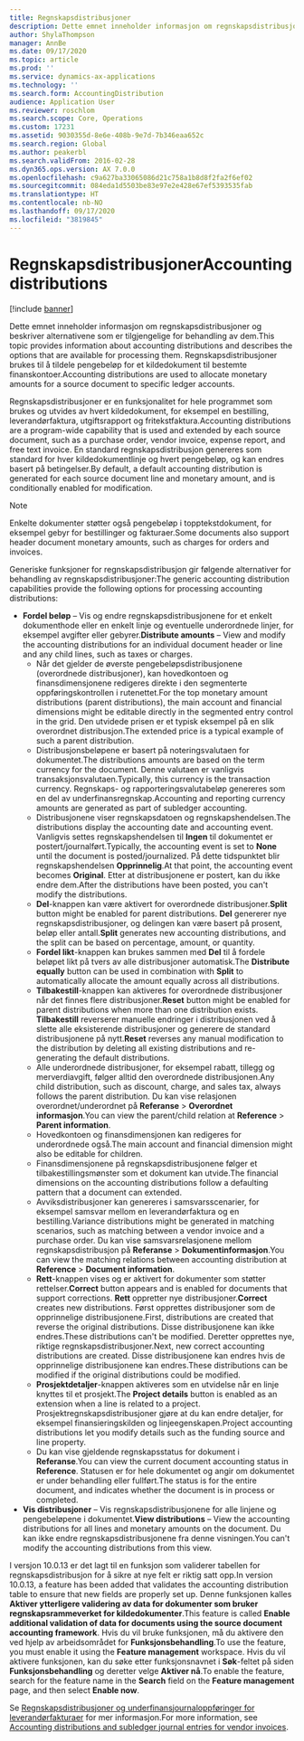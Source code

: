 ```yaml
---
title: Regnskapsdistribusjoner
description: Dette emnet inneholder informasjon om regnskapsdistribusjoner og beskriver alternativene som er tilgjengelige for behandling av dem.
author: ShylaThompson
manager: AnnBe
ms.date: 09/17/2020
ms.topic: article
ms.prod: ''
ms.service: dynamics-ax-applications
ms.technology: ''
ms.search.form: AccountingDistribution
audience: Application User
ms.reviewer: roschlom
ms.search.scope: Core, Operations
ms.custom: 17231
ms.assetid: 9030355d-8e6e-408b-9e7d-7b346eaa652c
ms.search.region: Global
ms.author: peakerbl
ms.search.validFrom: 2016-02-28
ms.dyn365.ops.version: AX 7.0.0
ms.openlocfilehash: c9a627ba33065086d21c758a1b8d8f2fa2f6ef02
ms.sourcegitcommit: 084eda1d5503be83e97e2e428e67ef5393535fab
ms.translationtype: HT
ms.contentlocale: nb-NO
ms.lasthandoff: 09/17/2020
ms.locfileid: "3819845"
---
```

# <a name="accounting-distributions"></a><span data-ttu-id="69873-103">Regnskapsdistribusjoner</span><span class="sxs-lookup"><span data-stu-id="69873-103">Accounting distributions</span></span>

[!include [banner](../includes/banner.md)]

<span data-ttu-id="69873-104">Dette emnet inneholder informasjon om regnskapsdistribusjoner og beskriver alternativene som er tilgjengelige for behandling av dem.</span><span class="sxs-lookup"><span data-stu-id="69873-104">This topic provides information about accounting distributions and describes the options that are available for processing them.</span></span> <span data-ttu-id="69873-105">Regnskapsdistribusjoner brukes til å tildele pengebeløp for et kildedokument til bestemte finanskontoer.</span><span class="sxs-lookup"><span data-stu-id="69873-105">Accounting distributions are used to allocate monetary amounts for a source document to specific ledger accounts.</span></span> 

<span data-ttu-id="69873-106">Regnskapsdistribusjoner er en funksjonalitet for hele programmet som brukes og utvides av hvert kildedokument, for eksempel en bestilling, leverandørfaktura, utgiftsrapport og fritekstfaktura.</span><span class="sxs-lookup"><span data-stu-id="69873-106">Accounting distributions are a program-wide capability that is used and extended by each source document, such as a purchase order, vendor invoice, expense report, and free text invoice.</span></span> <span data-ttu-id="69873-107">En standard regnskapsdistribusjon genereres som standard for hver kildedokumentlinje og hvert pengebeløp, og kan endres basert på betingelser.</span><span class="sxs-lookup"><span data-stu-id="69873-107">By default, a default accounting distribution is generated for each source document line and monetary amount, and is conditionally enabled for modification.</span></span> 

> [!NOTE] 
> <span data-ttu-id="69873-108">Enkelte dokumenter støtter også pengebeløp i topptekstdokument, for eksempel gebyr for bestillinger og fakturaer.</span><span class="sxs-lookup"><span data-stu-id="69873-108">Some documents also support header document monetary amounts, such as charges for orders and invoices.</span></span> 

<span data-ttu-id="69873-109">Generiske funksjoner for regnskapsdistribusjon gir følgende alternativer for behandling av regnskapsdistribusjoner:</span><span class="sxs-lookup"><span data-stu-id="69873-109">The generic accounting distribution capabilities provide the following options for processing accounting distributions:</span></span>

-   <span data-ttu-id="69873-110">**Fordel beløp** – Vis og endre regnskapsdistribusjonene for et enkelt dokumenthode eller en enkelt linje og eventuelle underordnede linjer, for eksempel avgifter eller gebyrer.</span><span class="sxs-lookup"><span data-stu-id="69873-110">**Distribute amounts** – View and modify the accounting distributions for an individual document header or line and any child lines, such as taxes or charges.</span></span>
    -   <span data-ttu-id="69873-111">Når det gjelder de øverste pengebeløpsdistribusjonene (overordnede distribusjoner), kan hovedkontoen og finansdimensjonene redigeres direkte i den segmenterte oppføringskontrollen i rutenettet.</span><span class="sxs-lookup"><span data-stu-id="69873-111">For the top monetary amount distributions (parent distributions), the main account and financial dimensions might be editable directly in the segmented entry control in the grid.</span></span> <span data-ttu-id="69873-112">Den utvidede prisen er et typisk eksempel på en slik overordnet distribusjon.</span><span class="sxs-lookup"><span data-stu-id="69873-112">The extended price is a typical example of such a parent distribution.</span></span>
    -   <span data-ttu-id="69873-113">Distribusjonsbeløpene er basert på noteringsvalutaen for dokumentet.</span><span class="sxs-lookup"><span data-stu-id="69873-113">The distributions amounts are based on the term currency for the document.</span></span> <span data-ttu-id="69873-114">Denne valutaen er vanligvis transaksjonsvalutaen.</span><span class="sxs-lookup"><span data-stu-id="69873-114">Typically, this currency is the transaction currency.</span></span> <span data-ttu-id="69873-115">Regnskaps- og rapporteringsvalutabeløp genereres som en del av underfinansregnskap.</span><span class="sxs-lookup"><span data-stu-id="69873-115">Accounting and reporting currency amounts are generated as part of subledger accounting.</span></span>
    -   <span data-ttu-id="69873-116">Distribusjonene viser regnskapsdatoen og regnskapshendelsen.</span><span class="sxs-lookup"><span data-stu-id="69873-116">The distributions display the accounting date and accounting event.</span></span> <span data-ttu-id="69873-117">Vanligvis settes regnskapshendelsen til **Ingen** til dokumentet er postert/journalført.</span><span class="sxs-lookup"><span data-stu-id="69873-117">Typically, the accounting event is set to **None** until the document is posted/journalized.</span></span> <span data-ttu-id="69873-118">På dette tidspunktet blir regnskapshendelsen **Opprinnelig**.</span><span class="sxs-lookup"><span data-stu-id="69873-118">At that point, the accounting event becomes **Original**.</span></span> <span data-ttu-id="69873-119">Etter at distribusjonene er postert, kan du ikke endre dem.</span><span class="sxs-lookup"><span data-stu-id="69873-119">After the distributions have been posted, you can't modify the distributions.</span></span>
    -   <span data-ttu-id="69873-120">**Del**-knappen kan være aktivert for overordnede distribusjoner.</span><span class="sxs-lookup"><span data-stu-id="69873-120">**Split** button might be enabled for parent distributions.</span></span> <span data-ttu-id="69873-121">**Del** genererer nye regnskapsdistribusjoner, og delingen kan være basert på prosent, beløp eller antall.</span><span class="sxs-lookup"><span data-stu-id="69873-121">**Split** generates new accounting distributions, and the split can be based on percentage, amount, or quantity.</span></span>
    -   <span data-ttu-id="69873-122">**Fordel likt**-knappen kan brukes sammen med **Del** til å fordele beløpet likt på tvers av alle distribusjoner automatisk.</span><span class="sxs-lookup"><span data-stu-id="69873-122">The **Distribute equally** button can be used in combination with **Split** to automatically allocate the amount equally across all distributions.</span></span>
    -   <span data-ttu-id="69873-123">**Tilbakestill**-knappen kan aktiveres for overordnede distribusjoner når det finnes flere distribusjoner.</span><span class="sxs-lookup"><span data-stu-id="69873-123">**Reset** button might be enabled for parent distributions when more than one distribution exists.</span></span> <span data-ttu-id="69873-124">**Tilbakestill** reverserer manuelle endringer i distribusjonen ved å slette alle eksisterende distribusjoner og generere de standard distribusjonene på nytt.</span><span class="sxs-lookup"><span data-stu-id="69873-124">**Reset** reverses any manual modification to the distribution by deleting all existing distributions and re-generating the default distributions.</span></span>
    -   <span data-ttu-id="69873-125">Alle underordnede distribusjoner, for eksempel rabatt, tillegg og merverdiavgift, følger alltid den overordnede distribusjonen.</span><span class="sxs-lookup"><span data-stu-id="69873-125">Any child distribution, such as discount, charge, and sales tax, always follows the parent distribution.</span></span> <span data-ttu-id="69873-126">Du kan vise relasjonen overordnet/underordnet på **Referanse** &gt; **Overordnet informasjon**.</span><span class="sxs-lookup"><span data-stu-id="69873-126">You can view the parent/child relation at **Reference** &gt; **Parent information**.</span></span>
    -   <span data-ttu-id="69873-127">Hovedkontoen og finansdimensjonen kan redigeres for underordnede også.</span><span class="sxs-lookup"><span data-stu-id="69873-127">The main account and financial dimension might also be editable for children.</span></span>
    -   <span data-ttu-id="69873-128">Finansdimensjonene på regnskapsdistribusjonene følger et tilbakestillingsmønster som et dokument kan utvide.</span><span class="sxs-lookup"><span data-stu-id="69873-128">The financial dimensions on the accounting distributions follow a defaulting pattern that a document can extended.</span></span>
    -   <span data-ttu-id="69873-129">Avviksdistribusjoner kan genereres i samsvarsscenarier, for eksempel samsvar mellom en leverandørfaktura og en bestilling.</span><span class="sxs-lookup"><span data-stu-id="69873-129">Variance distributions might be generated in matching scenarios, such as matching between a vendor invoice and a purchase order.</span></span> <span data-ttu-id="69873-130">Du kan vise samsvarsrelasjonene mellom regnskapsdistribusjon på **Referanse** &gt; **Dokumentinformasjon**.</span><span class="sxs-lookup"><span data-stu-id="69873-130">You can view the matching relations between accounting distribution at **Reference** &gt; **Document information**.</span></span>
    -   <span data-ttu-id="69873-131">**Rett**-knappen vises og er aktivert for dokumenter som støtter rettelser.</span><span class="sxs-lookup"><span data-stu-id="69873-131">**Correct** button appears and is enabled for documents that support corrections.</span></span> <span data-ttu-id="69873-132">**Rett** oppretter nye distribusjoner.</span><span class="sxs-lookup"><span data-stu-id="69873-132">**Correct** creates new distributions.</span></span> <span data-ttu-id="69873-133">Først opprettes distribusjoner som de opprinnelige distribusjonene.</span><span class="sxs-lookup"><span data-stu-id="69873-133">First, distributions are created that reverse the original distributions.</span></span> <span data-ttu-id="69873-134">Disse distribusjonene kan ikke endres.</span><span class="sxs-lookup"><span data-stu-id="69873-134">These distributions can't be modified.</span></span> <span data-ttu-id="69873-135">Deretter opprettes nye, riktige regnskapsdistribusjoner.</span><span class="sxs-lookup"><span data-stu-id="69873-135">Next, new correct accounting distributions are created.</span></span> <span data-ttu-id="69873-136">Disse distribusjonene kan endres hvis de opprinnelige distribusjonene kan endres.</span><span class="sxs-lookup"><span data-stu-id="69873-136">These distributions can be modified if the original distributions could be modified.</span></span>
    -   <span data-ttu-id="69873-137">**Prosjektdetaljer**-knappen aktiveres som en utvidelse når en linje knyttes til et prosjekt.</span><span class="sxs-lookup"><span data-stu-id="69873-137">The **Project details** button is enabled as an extension when a line is related to a project.</span></span> <span data-ttu-id="69873-138">Prosjektregnskapsdistribusjoner gjøre at du kan endre detaljer, for eksempel finansieringskilden og linjeegenskapen.</span><span class="sxs-lookup"><span data-stu-id="69873-138">Project accounting distributions let you modify details such as the funding source and line property.</span></span>
    -   <span data-ttu-id="69873-139">Du kan vise gjeldende regnskapsstatus for dokument i **Referanse**.</span><span class="sxs-lookup"><span data-stu-id="69873-139">You can view the current document accounting status in **Reference**.</span></span> <span data-ttu-id="69873-140">Statusen er for hele dokumentet og angir om dokumentet er under behandling eller fullført.</span><span class="sxs-lookup"><span data-stu-id="69873-140">The status is for the entire document, and indicates whether the document is in process or completed.</span></span>
-   <span data-ttu-id="69873-141">**Vis distribusjoner** – Vis regnskapsdistribusjonene for alle linjene og pengebeløpene i dokumentet.</span><span class="sxs-lookup"><span data-stu-id="69873-141">**View distributions** – View the accounting distributions for all lines and monetary amounts on the document.</span></span> <span data-ttu-id="69873-142">Du kan ikke endre regnskapsdistribusjonene fra denne visningen.</span><span class="sxs-lookup"><span data-stu-id="69873-142">You can't modify the accounting distributions from this view.</span></span>

<span data-ttu-id="69873-143">I versjon 10.0.13 er det lagt til en funksjon som validerer tabellen for regnskapsdistribusjon for å sikre at nye felt er riktig satt opp.</span><span class="sxs-lookup"><span data-stu-id="69873-143">In version 10.0.13, a feature has been added that validates the accounting distribution table to ensure that new fields are properly set up.</span></span> <span data-ttu-id="69873-144">Denne funksjonen kalles **Aktiver ytterligere validering av data for dokumenter som bruker regnskapsrammeverket for kildedokumenter**.</span><span class="sxs-lookup"><span data-stu-id="69873-144">This feature is called **Enable additional validation of data for documents using the source document accounting framework**.</span></span> <span data-ttu-id="69873-145">Hvis du vil bruke funksjonen, må du aktivere den ved hjelp av arbeidsområdet for **Funksjonsbehandling**.</span><span class="sxs-lookup"><span data-stu-id="69873-145">To use the feature, you must enable it using the **Feature management** workspace.</span></span> <span data-ttu-id="69873-146">Hvis du vil aktivere funksjonen, kan du søke etter funksjonsnavnet i **Søk**-feltet på siden **Funksjonsbehandling** og deretter velge **Aktiver nå**.</span><span class="sxs-lookup"><span data-stu-id="69873-146">To enable the feature, search for the feature name in the **Search** field on the **Feature management** page, and then select **Enable now**.</span></span>

<span data-ttu-id="69873-147">Se [Regnskapsdistribusjoner og underfinansjournaloppføringer for leverandørfakturaer](accounting-distributions-subledger-journal-entries-vendor-invoices.md) for mer informasjon.</span><span class="sxs-lookup"><span data-stu-id="69873-147">For more information, see [Accounting distributions and subledger journal entries for vendor invoices](accounting-distributions-subledger-journal-entries-vendor-invoices.md).</span></span>

